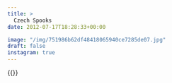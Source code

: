 ```yaml
---
title: >
  Czech Spooks
date: 2012-07-17T18:28:33+00:00

image: "/img/751986b62df48418065940ce7285de07.jpg"
draft: false
instagram: true
---
```


{{<photo src="/img/751986b62df48418065940ce7285de07.jpg">}}
